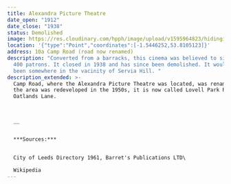 ```yaml
---
title: Alexandra Picture Theatre
date_open: "1912"
date_close: "1938"
status: Demolished
image: https://res.cloudinary.com/hpph/image/upload/v1595964823/hidinginplainsight/alexandrapicturetheatre.svg
location: '{"type":"Point","coordinates":[-1.5446252,53.8105123]}'
address: 10a Camp Road (road now renamed)
description: "Converted from a barracks, this cinema was believed to sit around
  400 patrons. It closed in 1938 and has since been demolished. It would have
  been somewhere in the vacinity of Servia Hill. "
description_extended: >-
  Camp Road, where the Alexandra Picture Theatre was located, was renamed when
  the area was redeveloped in the 1950s, it is now called Lovell Park Road and
  Oatlands Lane.



  __


  ***Sources:***


  City of Leeds Directory 1961, Barret's Publications LTD\

  Wikipedia
---
```

